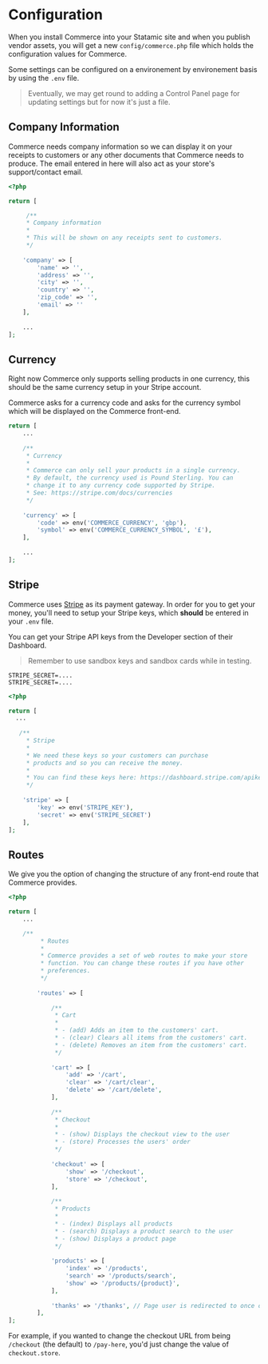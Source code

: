# Configuration

When you install Commerce into your Statamic site and when you publish vendor assets, you will get a new `config/commerce.php` file which holds the configuration values for Commerce.

Some settings can be configured on a environement by environement basis by using the `.env` file.

> Eventually, we may get round to adding a Control Panel page for updating settings but for now it's just a file.

## Company Information

Commerce needs company information so we can display it on your receipts to customers or any other documents that Commerce needs to produce. The email entered in here will also act as your store's support/contact email.

```php
<?php

return [

     /**
     * Company information
     *
     * This will be shown on any receipts sent to customers.
     */
     
    'company' => [
        'name' => '',
        'address' => '',
        'city' => '',
        'country' => '',
        'zip_code' => '',
        'email' => ''
    ],
    
    ...
];
```

## Currency

Right now Commerce only supports selling products in one currency, this should be the same currency setup in your Stripe account.

Commerce asks for a currency code and asks for the currency symbol which will be displayed on the Commerce front-end.

```php
return [
    ...
    
    /**
     * Currency
     *
     * Commerce can only sell your products in a single currency.
     * By default, the currency used is Pound Sterling. You can
     * change it to any currency code supported by Stripe.
     * See: https://stripe.com/docs/currencies
     */
     
    'currency' => [
        'code' => env('COMMERCE_CURRENCY', 'gbp'),
        'symbol' => env('COMMERCE_CURRENCY_SYMBOL', '£'),
    ],
    
    ...
];
```

## Stripe

Commerce uses [Stripe](./stripe.md) as its payment gateway. In order for you to get your money, you'll need to setup your Stripe keys, which **should** be entered in your `.env` file.

You can get your Stripe API keys from  the Developer section of their Dashboard.

> Remember to use sandbox keys and sandbox cards while in testing.

```
STRIPE_SECRET=....
STRIPE_SECRET=....
```

```php
<?php

return [
  ...
  
   /**
     * Stripe
     *
     * We need these keys so your customers can purchase
     * products and so you can receive the money.
     *
     * You can find these keys here: https://dashboard.stripe.com/apikeys
     */
     
    'stripe' => [
        'key' => env('STRIPE_KEY'),
        'secret' => env('STRIPE_SECRET')
    ],
];
```

## Routes

We give you the option of changing the structure of any front-end route that Commerce provides.

```php
<?php

return [
    ...

    /**
         * Routes
         *
         * Commerce provides a set of web routes to make your store
         * function. You can change these routes if you have other
         * preferences.
         */
    
        'routes' => [
    
            /**
             * Cart
             *
             * - (add) Adds an item to the customers' cart.
             * - (clear) Clears all items from the customers' cart.
             * - (delete) Removes an item from the customers' cart.
             */
    
            'cart' => [
                'add' => '/cart',
                'clear' => '/cart/clear',
                'delete' => '/cart/delete',
            ],
    
            /**
             * Checkout
             *
             * - (show) Displays the checkout view to the user
             * - (store) Processes the users' order
             */
    
            'checkout' => [
                'show' => '/checkout',
                'store' => '/checkout',
            ],
    
            /**
             * Products
             *
             * - (index) Displays all products
             * - (search) Displays a product search to the user
             * - (show) Displays a product page
             */
    
            'products' => [
                'index' => '/products',
                'search' => '/products/search',
                'show' => '/products/{product}',
            ],
    
            'thanks' => '/thanks', // Page user is redirected to once order has been processed.
        ],
];
```

For example, if you wanted to change the checkout URL from being `/checkout` (the default) to `/pay-here`, you'd just change the value of `checkout.store`.
